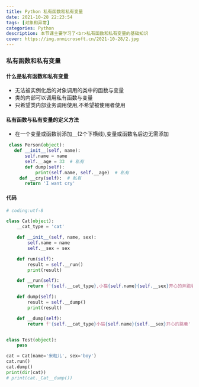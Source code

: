 ```yaml
---
title: Python 私有函数和私有变量
date: 2021-10-28 22:23:54
tags: [对象和异常]
categories: Python
description: 本节课主要学习了<br>私有函数和私有变量的基础知识
cover: https://img.onmicrosoft.cn/2021-10-28/2.jpg
---
```


### 私有函数和私有变量

#### 什么是私有函数和私有变量

- 无法被实例化后的对象调用的类中的函数与变量
- 类的内部可以调用私有函数与变量
- 只希望类内部业务调用使用,不希望被使用者使用

#### 私有函数与私有变量的定义方法

- 在一个变量或函数前添加`__`(2个下横线),变量或函数名后边无需添加

 ```python
  class Person(object):
  	def __init__(self, name):
  		self.name = name
  		self.__age = 33  # 私有
     	def dump(self):
     		print(self.name, self.__age)  # 私有
      def __cry(self):  # 私有
      	return 'I want cry'
 ```

  

#### 代码

```python
# coding:utf-8

class Cat(object):
    __cat_type = 'cat'

    def __init__(self, name, sex):
        self.name = name
        self.__sex = sex

    def run(self):
        result = self.__run()
        print(result)

    def __run(self):
        return f'{self.__cat_type},小猫{self.name}{self.__sex}开心的奔跑着'

    def dump(self):
        result = self.__dump()
        print(result)

    def __dump(self):
        return f'{self.__cat_type}小猫{self.name}{self.__sex}开心的跳着'


class Test(object):
    pass

cat = Cat(name='米粒儿', sex='boy')
cat.run()
cat.dump()
print(dir(cat))
# print(cat._Cat__dump())
```

